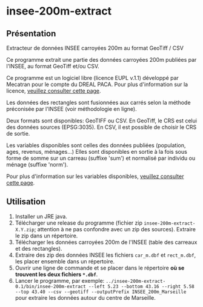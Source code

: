 insee-200m-extract
==================

Présentation
------------

Extracteur de données INSEE carroyées 200m au format GeoTiff / CSV

Ce programme extrait une partie des données carroyées 200m
publiées par l'INSEE, au format GeoTiff et/ou CSV.

Ce programme est un logiciel libre (licence EUPL v.1.1)
développé par Mecatran pour le compte du DREAL PACA.
Pour plus d'information sur la licence,
[veuillez consulter cette page](https://joinup.ec.europa.eu/software/page/eupl/licence-eupl).

Les données des rectangles sont fusionnées aux carrés selon
la méthode préconisée par l'INSEE (voir méthodologie en ligne).

Deux formats sont disponibles: GeoTIFF ou CSV.
En GeoTiff, le CRS est celui des données sources (EPSG:3035).
En CSV, il est possible de choisir le CRS de sortie.

Les variables disponibles sont celles des données publiées (population, ages, revenus, ménages...)
Elles sont disponibles en sortie à la fois sous forme de somme
sur un carreau (suffixe 'sum') et normalisé par individu ou ménage (suffixe 'norm').

Pour plus d'information sur les variables disponibles,
[veuillez consulter cette page](http://www.insee.fr/fr/themes/detail.asp?reg_id=0&ref_id=donnees-carroyees).

Utilisation
-----------

1. Installer un JRE java.
2. Télécharger une release du programme (fichier zip `insee-200m-extract-X.Y.zip`; attention à ne pas confondre avec un zip des sources). Extraire le zip dans un répertoire.
3. Télécharger les données carroyées 200m de l'INSEE (table des carreaux et des rectangles).
4. Extraire des zip des données INSEE les fichiers `car_m.dbf` et `rect_m.dbf`, les placer ensemble dans un répertoire.
5. Ouvrir une ligne de commande et se placer dans le répertoire __où se trouvent les deux fichiers `*.dbf`__.
6. Lancer le programme, par exemple: `../insee-200m-extract-0.1/bin/insee-200m-extract --left 5.23 --bottom 43.16 --right 5.58 --top 43.40 --csv --geotiff --outputPrefix INSEE_200m_Marseille` pour extraire les données autour du centre de Marseille.
